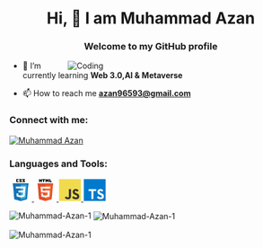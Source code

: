 <h1 align="center">Hi,  👋  I am Muhammad Azan</h1>
<h3 align="center">Welcome to my GitHub profile</h3>
<img align="right" alt="Coding" width="400" src="https://cdn.dribbble.com/users/1162077/screenshots/3848914/programmer.gif">


- 🌱 I’m currently learning **Web 3.0,AI & Metaverse**

- 📫 How to reach me **azan96593@gmail.com**

<h3 align="left">Connect with me:</h3>
<p align="left">
<a href=https://www.linkedin.com/in/Muhammad-Azan-0354472b7/target="blank"><img align="center" src="https://raw.githubusercontent.com/rahuldkjain/github-profile-readme-generator/master/src/images/icons/Social/linked-in-alt.svg" alt="Muhammad Azan" height="30" width="40" /></a>
</p>

<h3 align="left">Languages and Tools:</h3>
<p align="left"> <a href="https://www.w3schools.com/css/" target="_blank" rel="noreferrer"> <img src="https://raw.githubusercontent.com/devicons/devicon/master/icons/css3/css3-original-wordmark.svg" alt="css3" width="40" height="40"/> </a> <a href="https://www.w3.org/html/" target="_blank" rel="noreferrer"> <img src="https://raw.githubusercontent.com/devicons/devicon/master/icons/html5/html5-original-wordmark.svg" alt="html5" width="40" height="40"/> </a> <a href="https://developer.mozilla.org/en-US/docs/Web/JavaScript" target="_blank" rel="noreferrer"> <img src="https://raw.githubusercontent.com/devicons/devicon/master/icons/javascript/javascript-original.svg" alt="javascript" width="40" height="40"/> </a> <a href="https://www.typescriptlang.org/" target="_blank" rel="noreferrer"> <img src="https://raw.githubusercontent.com/devicons/devicon/master/icons/typescript/typescript-original.svg" alt="typescript" width="40" height="40"/> </a> </p>

<p><img align="left" src="https://github-readme-stats.vercel.app/api/top-langs?username=Muhammad-Azan-1&show_icons=true&locale=en&layout=compact" alt="Muhammad-Azan-1" /></p>

<p>&nbsp;<img align="center" src="https://github-readme-stats.vercel.app/api?username=Muhammad-Azan-1&show_icons=true&locale=en" alt="Muhammad-Azan-1" /></p>

<p><img align="center" src="https://github-readme-streak-stats.herokuapp.com/?user=muhammad-azan-1&" alt="Muhammad-Azan-1" /></p>
